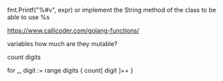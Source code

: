 fmt.Printf("%#v", expr)
or implement the String method of the class to be able to use %s


https://www.callicoder.com/golang-functions/


variables
how much are they mutable?


count digits

for _, digit := range digits {
    count[ digit ]++
}